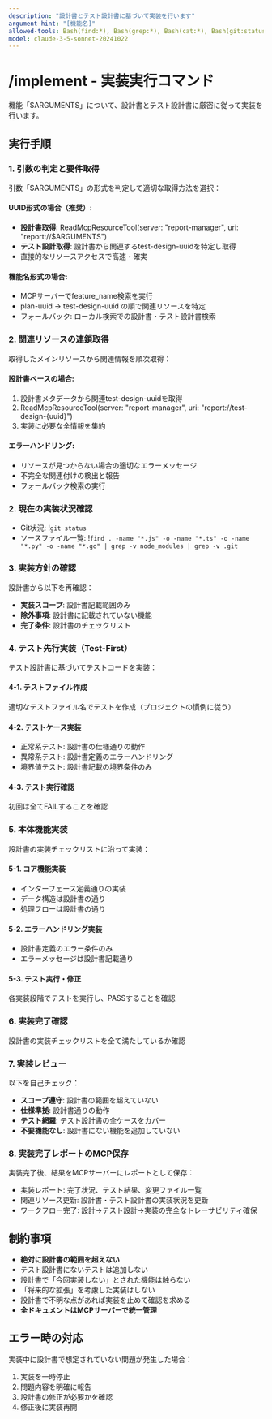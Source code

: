 ```yaml
---
description: "設計書とテスト設計書に基づいて実装を行います"
argument-hint: "[機能名]"
allowed-tools: Bash(find:*), Bash(grep:*), Bash(cat:*), Bash(git:status), Bash(git:diff), Bash(head:*)
model: claude-3-5-sonnet-20241022
---
```


# /implement - 実装実行コマンド

機能「$ARGUMENTS」について、設計書とテスト設計書に厳密に従って実装を行います。

## 実行手順

### 1. 引数の判定と要件取得
引数「$ARGUMENTS」の形式を判定して適切な取得方法を選択：

#### UUID形式の場合（推奨）:
- **設計書取得**: ReadMcpResourceTool(server: "report-manager", uri: "report://$ARGUMENTS")
- **テスト設計取得**: 設計書から関連するtest-design-uuidを特定し取得
- 直接的なリソースアクセスで高速・確実

#### 機能名形式の場合:
- MCPサーバーでfeature_name検索を実行
- plan-uuid → test-design-uuid の順で関連リソースを特定
- フォールバック: ローカル検索での設計書・テスト設計書検索

### 2. 関連リソースの連鎖取得
取得したメインリソースから関連情報を順次取得：

#### 設計書ベースの場合:
1. 設計書メタデータから関連test-design-uuidを取得
2. ReadMcpResourceTool(server: "report-manager", uri: "report://test-design-{uuid}")
3. 実装に必要な全情報を集約

#### エラーハンドリング:
- リソースが見つからない場合の適切なエラーメッセージ
- 不完全な関連付けの検出と報告
- フォールバック検索の実行

### 2. 現在の実装状況確認
- Git状況: !`git status`
- ソースファイル一覧: !`find . -name "*.js" -o -name "*.ts" -o -name "*.py" -o -name "*.go" | grep -v node_modules | grep -v .git`

### 3. 実装方針の確認
設計書から以下を再確認：
- **実装スコープ**: 設計書記載範囲のみ
- **除外事項**: 設計書に記載されていない機能
- **完了条件**: 設計書のチェックリスト

### 4. テスト先行実装（Test-First）
テスト設計書に基づいてテストコードを実装：

#### 4-1. テストファイル作成
適切なテストファイル名でテストを作成（プロジェクトの慣例に従う）

#### 4-2. テストケース実装
- 正常系テスト: 設計書の仕様通りの動作
- 異常系テスト: 設計書定義のエラーハンドリング  
- 境界値テスト: 設計書記載の境界条件のみ

#### 4-3. テスト実行確認
初回は全てFAILすることを確認

### 5. 本体機能実装
設計書の実装チェックリストに沿って実装：

#### 5-1. コア機能実装
- インターフェース定義通りの実装
- データ構造は設計書の通り
- 処理フローは設計書の通り

#### 5-2. エラーハンドリング実装
- 設計書定義のエラー条件のみ
- エラーメッセージは設計書記載通り

#### 5-3. テスト実行・修正
各実装段階でテストを実行し、PASSすることを確認

### 6. 実装完了確認
設計書の実装チェックリストを全て満たしているか確認

### 7. 実装レビュー
以下を自己チェック：
- **スコープ遵守**: 設計書の範囲を超えていない
- **仕様準拠**: 設計書通りの動作
- **テスト網羅**: テスト設計書の全ケースをカバー
- **不要機能なし**: 設計書にない機能を追加していない

### 8. 実装完了レポートのMCP保存
実装完了後、結果をMCPサーバーにレポートとして保存：
- 実装レポート: 完了状況、テスト結果、変更ファイル一覧
- 関連リソース更新: 設計書・テスト設計書の実装状況を更新
- ワークフロー完了: 設計→テスト設計→実装の完全なトレーサビリティ確保

## 制約事項
- **絶対に設計書の範囲を超えない**
- テスト設計書にないテストは追加しない  
- 設計書で「今回実装しない」とされた機能は触らない
- 「将来的な拡張」を考慮した実装はしない
- 設計書で不明な点があれば実装を止めて確認を求める
- **全ドキュメントはMCPサーバーで統一管理**

## エラー時の対応
実装中に設計書で想定されていない問題が発生した場合：
1. 実装を一時停止
2. 問題内容を明確に報告  
3. 設計書の修正が必要かを確認
4. 修正後に実装再開